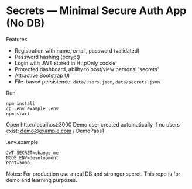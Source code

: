 # Secrets — Minimal Secure Auth App (No DB)

Features
- Registration with name, email, password (validated)
- Password hashing (bcrypt)
- Login with JWT stored in HttpOnly cookie
- Protected dashboard, ability to post/view personal 'secrets'
- Attractive Bootstrap UI
- File-based persistence: `data/users.json`, `data/secrets.json`

Run
```
npm install
cp .env.example .env
npm start
```
Open http://localhost:3000
Demo user created automatically if no users exist: demo@example.com / DemoPass1

.env.example
```
JWT_SECRET=change_me
NODE_ENV=development
PORT=3000
```

Notes: For production use a real DB and stronger secret. This repo is for demo and learning purposes.
